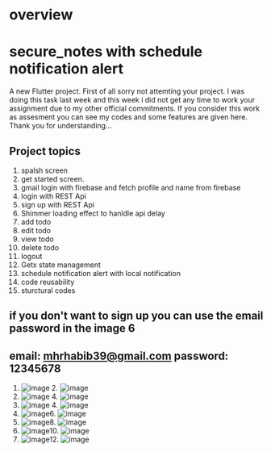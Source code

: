 # overview
# secure_notes with schedule notification alert

A new Flutter project.
First of all sorry not attemting your project. I was doing this task last week and this week i did not get any time to work your assignment due to my other official commitments. If you consider this work as assesment you can see my codes and some features are given here. Thank you for understanding...

## Project topics
1. spalsh screen
2. get started screen.
3. gmail login with firebase and fetch profile and name from firebase
4. login with REST Api
5. sign up with REST Api
6. Shimmer loading effect to hanldle api delay
7. add todo
8. edit todo
9. view todo
10. delete todo
11. logout
12. Getx state management
13. schedule notification alert with local notification
14. code reusability
15. sturctural codes
## if you don't want to sign up you can use the email password in the image 6 
## email: mhrhabib39@gmail.com  password: 12345678

1. ![image](https://github.com/mhrhabib/secure_notes/assets/16733982/6d1d842e-a1b4-4440-992b-b3f0b57f0a1e) 2. ![image](https://github.com/mhrhabib/secure_notes/assets/16733982/8d736c8a-ad59-4007-9457-02dba5543e26)
2.  ![image](https://github.com/mhrhabib/secure_notes/assets/16733982/8126feb7-6fd6-47c5-a728-f49bd4a4b3be) 4. ![image](https://github.com/mhrhabib/secure_notes/assets/16733982/849d2ddf-ce3d-4437-84a3-b6f7bce694a8)
3. ![image](https://github.com/mhrhabib/secure_notes/assets/16733982/11c4607e-de68-44cf-a856-0c0047202665) 4. ![image](https://github.com/mhrhabib/secure_notes/assets/16733982/ee7d6bbf-9db0-4e15-babe-0f3a0e6ad70a)
5. ![image](https://github.com/mhrhabib/secure_notes/assets/16733982/34dbd8b9-477a-4eb0-968d-bd7c5acc67d0)6. ![image](https://github.com/mhrhabib/secure_notes/assets/16733982/90f6fead-9abf-4c22-8bbb-6a499078ad1d)
7. ![image](https://github.com/mhrhabib/secure_notes/assets/16733982/ba6d459b-8ff1-477c-8353-769700754629)8. ![image](https://github.com/mhrhabib/secure_notes/assets/16733982/951e4bf8-9b83-421e-8e50-513ede61d30b)
9. ![image](https://github.com/mhrhabib/secure_notes/assets/16733982/95f1b345-e951-4f93-a479-921557a17112)10. ![image](https://github.com/mhrhabib/secure_notes/assets/16733982/b36798e1-c9e2-43f2-a7b7-4f78e4edca09)
11. ![image](https://github.com/mhrhabib/secure_notes/assets/16733982/d138e10b-85e0-4b30-a164-518a31ddb31e)12. ![image](https://github.com/mhrhabib/secure_notes/assets/16733982/ba1635b3-118b-471c-97f2-c928ae4e57ff)













